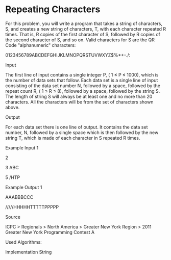 # Repeating Characters

For this problem, you will write a program that takes a string of characters, S, and creates a new string of characters, T, with each character repeated R times. That is, R copies of the first character of S, followed by R copies of the second character of S, and so on. Valid characters for S are the QR Code "alphanumeric" characters:

0123456789ABCDEFGHIJKLMNOPQRSTUVWXYZ$%*+-./:

Input

The first line of input contains a single integer P, ( 1 ≤ P ≤ 1000), which is the number of data sets that follow. Each data set is a single line of input consisting of the data set number N, followed by a space, followed by the repeat count R, ( 1 ≤ R ≤ 8), followed by a space, followed by the string S. The length of string S will always be at least one and no more than 20 characters. All the characters will be from the set of characters shown above.

Output

For each data set there is one line of output. It contains the data set number, N, followed by a single space which is then followed by the new string T, which is made of each character in S repeated R times.

Example Input 1 

2

3 ABC

5 /HTP

Example Output 1 

AAABBBCCC

/////HHHHHTTTTTPPPPP

Source

ICPC > Regionals > North America > Greater New York Region > 2011 Greater New York Programming Contest A

Used Algorithms:

Implementation
String
